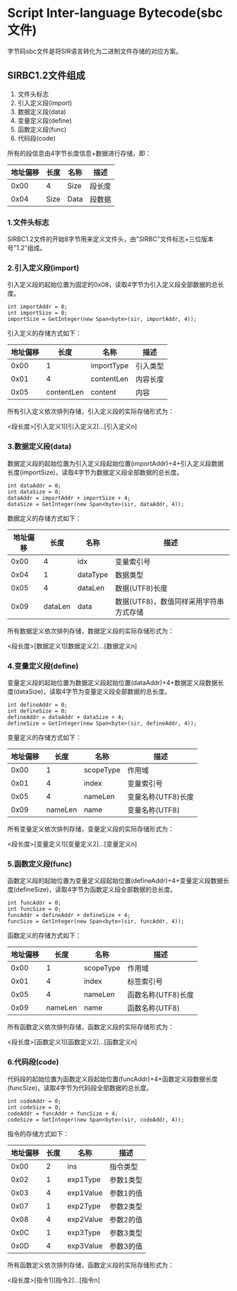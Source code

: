 # Script Inter-language Bytecode(sbc文件)

字节码sbc文件是将SIR语言转化为二进制文件存储的对应方案。

## SIRBC1.2文件组成

1. 文件头标志
2. 引入定义段(import)
3. 数据定义段(data)
4. 变量定义段(define)
5. 函数定义段(func)
6. 代码段(code)

所有的段信息由4字节长度信息+数据进行存储，即：

| 地址偏移 | 长度 | 名称 | 描述 |
| ---- | ----- | ---- | ---- |
| 0x00 | 4 | Size | 段长度 |
| 0x04 | Size | Data | 段数据 |


### 1.文件头标志

SIRBC1.2文件的开始8字节用来定义文件头，由"SIRBC"文件标志+三位版本号"1.2"组成。

### 2.引入定义段(import)

引入定义段的起始位置为固定的0x08，读取4字节为引入定义段全部数据的总长度。

```
int importAddr = 8;
int importSize = 0;
importSize = GetInteger(new Span<byte>(sir, importAddr, 4));
```

引入定义的存储方式如下：

| 地址偏移 | 长度 | 名称 | 描述 |
| ---- | ----- | ---- | ---- |
| 0x00 | 1 | importType | 引入类型 |
| 0x01 | 4 | contentLen | 内容长度 |
| 0x05 | contentLen | content | 内容 |

所有引入定义依次排列存储，引入定义段的实际存储形式为：

\<段长度\>\[引入定义1\]\[引入定义2\]...\[引入定义n\]

### 3.数据定义段(data)

数据定义段的起始位置为引入定义段起始位置(importAddr)+4+引入定义段数据长度(importSize)，读取4字节为数据定义段全部数据的总长度。

```
int dataAddr = 0;
int dataSize = 0;
dataAddr = importAddr + importSize + 4;
dataSize = GetInteger(new Span<byte>(sir, dataAddr, 4));
```

数据定义的存储方式如下：

| 地址偏移 | 长度 | 名称 | 描述 |
| ---- | ----- | ---- | ---- |
| 0x00 | 4 | idx | 变量索引号 |
| 0x04 | 1 | dataType | 数据类型 |
| 0x05 | 4 | dataLen | 数据(UTF8)长度 |
| 0x09 | dataLen | data | 数据(UTF8)，数值同样采用字符串方式存储 |

所有数据定义依次排列存储，数据定义段的实际存储形式为：

\<段长度\>\[数据定义1\]\[数据定义2\]...\[数据定义n\]

### 4.变量定义段(define)

变量定义段的起始位置为数据定义段起始位置(dataAddr)+4+数据定义段数据长度(dataSize)，读取4字节为变量定义段全部数据的总长度。

```
int defineAddr = 0;
int defineSize = 0;
defineAddr = dataAddr + dataSize + 4;
defineSize = GetInteger(new Span<byte>(sir, defineAddr, 4));
```

变量定义的存储方式如下：

| 地址偏移 | 长度 | 名称 | 描述 |
| ---- | ----- | ---- | ---- |
| 0x00 | 1 | scopeType | 作用域 |
| 0x01 | 4 | index | 变量索引号 |
| 0x05 | 4 | nameLen | 变量名称(UTF8)长度 |
| 0x09 | nameLen | name | 变量名称(UTF8) |

所有变量定义依次排列存储，变量定义段的实际存储形式为：

\<段长度\>\[变量定义1\]\[变量定义2\]...\[变量定义n\]

### 5.函数定义段(func)

函数定义段的起始位置为变量定义段起始位置(defineAddr)+4+变量定义段数据长度(defineSize)，读取4字节为函数定义段全部数据的总长度。

```
int funcAddr = 0;
int funcSize = 0;
funcAddr = defineAddr + defineSize + 4;
funcSize = GetInteger(new Span<byte>(sir, funcAddr, 4));
```

函数定义的存储方式如下：

| 地址偏移 | 长度 | 名称 | 描述 |
| ---- | ----- | ---- | ---- |
| 0x00 | 1 | scopeType | 作用域 |
| 0x01 | 4 | index | 标签索引号 |
| 0x05 | 4 | nameLen | 函数名称(UTF8)长度 |
| 0x09 | nameLen | name | 函数名称(UTF8) |

所有函数定义依次排列存储，函数定义段的实际存储形式为：

\<段长度\>\[函数定义1\]\[函数定义2\]...\[函数定义n\]

### 6.代码段(code)

代码段的起始位置为函数定义段起始位置(funcAddr)+4+函数定义段数据长度(funcSize)，读取4字节为代码段全部数据的总长度。

```
int codeAddr = 0;
int codeSize = 0;
codeAddr = funcAddr + funcSize + 4;
codeSize = GetInteger(new Span<byte>(sir, codeAddr, 4));
```

指令的存储方式如下：

| 地址偏移 | 长度 | 名称 | 描述 |
| ---- | ----- | ---- | ---- |
| 0x00 | 2 | ins | 指令类型 |
| 0x02 | 1 | exp1Type | 参数1类型 |
| 0x03 | 4 | exp1Value | 参数1的值 |
| 0x07 | 1 | exp2Type | 参数2类型 |
| 0x08 | 4 | exp2Value | 参数2的值 |
| 0x0C | 1 | exp3Type | 参数3类型 |
| 0x0D | 4 | exp3Value | 参数3的值 |

所有函数定义依次排列存储，函数定义段的实际存储形式为：

\<段长度\>\[指令1\]\[指令2\]...\[指令n\]

